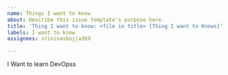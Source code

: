 ```yaml
---
name: Things I want to know
about: Describe this issue template's purpose here.
title: 'Thing I want to know: <file in title> [Thing I want to Knows]'
labels: I want to know
assignees: srinivasbojja369

---
```


I Want to learn DevOpss
